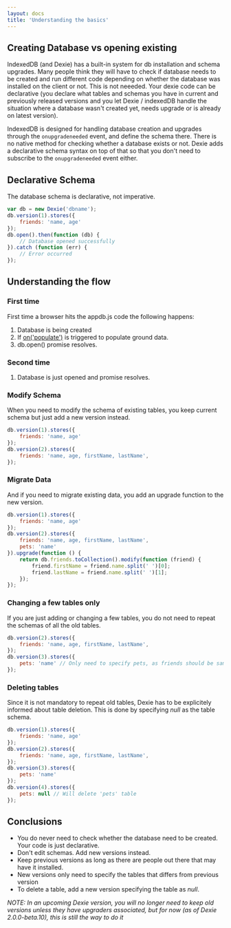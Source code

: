 ```yaml
---
layout: docs
title: 'Understanding the basics'
---
```


## Creating Database vs opening existing

IndexedDB (and Dexie) has a built-in system for db installation and schema upgrades. Many people think they will have to check if database needs to be created and run different code depending on whether the database was installed on the client or not. This is not neeeded. Your dexie code can be declarative (you declare what tables and schemas you have in current and previously released versions and you let Dexie / indexedDB handle the situation where a database wasn't created yet, needs upgrade or is already on latest version).

IndexedDB is designed for handling database creation and upgrades through the `onupgradeneeded` event, and define the schema there. There is no native method for checking whether a database exists or not. Dexie adds a declarative schema syntax on top of that so that you don't need to subscribe to the `onupgradeneeded` event either. 

## Declarative Schema 
The database schema is declarative, not imperative. 

```javascript
var db = new Dexie('dbname');
db.version(1).stores({
    friends: 'name, age'
});
db.open().then(function (db) {
    // Database opened successfully
}).catch (function (err) {
    // Error occurred
});
```

## Understanding the flow

### First time
First time a browser hits the appdb.js code the following happens:

1. Database is being created
2. If [on('populate')](/docs/Dexie/Dexie.on.populate.html) is triggered to populate ground data.
3. db.open() promise resolves.

### Second time

1. Database is just opened and promise resolves.

### Modify Schema

When you need to modify the schema of existing tables, you keep current schema but just add a new version instead.

```javascript
db.version(1).stores({
    friends: 'name, age'
});
db.version(2).stores({
    friends: 'name, age, firstName, lastName',
});
```

### Migrate Data

And if you need to migrate existing data, you add an upgrade function to the new version.

```javascript
db.version(1).stores({
    friends: 'name, age'
});
db.version(2).stores({
    friends: 'name, age, firstName, lastName',
    pets: 'name'
}).upgrade(function () {
    return db.friends.toCollection().modify(function (friend) {
        friend.firstName = friend.name.split(' ')[0];
        friend.lastName = friend.name.split(' ')[1];
    });
});
```

### Changing a few tables only
If you are just adding or changing a few tables, you do not need to repeat the schemas of all the old tables.

```javascript
db.version(2).stores({
    friends: 'name, age, firstName, lastName',
});
db.version(3).stores({
    pets: 'name' // Only need to specify pets, as friends should be same as for version 2.
});
```

### Deleting tables
Since it is not mandatory to repeat old tables, Dexie has to be explicitely informed about table deletion. This is done by specifying *null* as the table schema.

```javascript
db.version(1).stores({
    friends: 'name, age'
});
db.version(2).stores({
    friends: 'name, age, firstName, lastName',
});
db.version(3).stores({
    pets: 'name'
});
db.version(4).stores({
    pets: null // Will delete 'pets' table
});
```

## Conclusions

* You do never need to check whether the database need to be created. Your code is just declarative.
* Don't edit schemas. Add new versions instead.
* Keep previous versions as long as there are people out there that may have it installed.
* New versions only need to specify the tables that differs from previous version
* To delete a table, add a new version specifying the table as *null*.

*NOTE: In an upcoming Dexie version, you will no longer need to keep old versions unless they have upgraders associated, but for now (as of Dexie 2.0.0-beta.10), this is still the way to do it*

